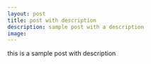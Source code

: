 ```yaml
---
layout: post
title: post with description
description: sample post with a description
image:
---
```


this is a sample post with description
